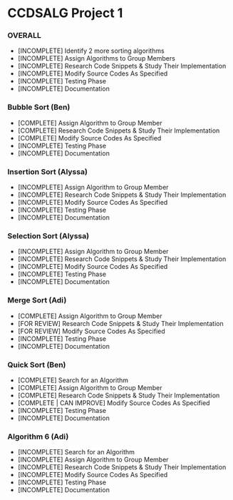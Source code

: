 # CCDSALG Project 1

### OVERALL
- [INCOMPLETE] Identify 2 more sorting algorithms
- [INCOMPLETE] Assign Algorithms to Group Members
- [INCOMPLETE] Research Code Snippets & Study Their Implementation
- [INCOMPLETE] Modify Source Codes As Specified
- [INCOMPLETE] Testing Phase
- [INCOMPLETE] Documentation

### Bubble Sort (Ben)
- [COMPLETE] Assign Algorithm to Group Member
- [COMPLETE] Research Code Snippets & Study Their Implementation
- [COMPLETE] Modify Source Codes As Specified
- [INCOMPLETE] Testing Phase
- [INCOMPLETE] Documentation

### Insertion Sort (Alyssa)
- [INCOMPLETE] Assign Algorithm to Group Member
- [INCOMPLETE] Research Code Snippets & Study Their Implementation
- [INCOMPLETE] Modify Source Codes As Specified
- [INCOMPLETE] Testing Phase
- [INCOMPLETE] Documentation

### Selection Sort (Alyssa)
- [INCOMPLETE] Assign Algorithm to Group Member
- [INCOMPLETE] Research Code Snippets & Study Their Implementation
- [INCOMPLETE] Modify Source Codes As Specified
- [INCOMPLETE] Testing Phase
- [INCOMPLETE] Documentation

### Merge Sort (Adi)
- [COMPLETE] Assign Algorithm to Group Member
- [FOR REVIEW] Research Code Snippets & Study Their Implementation
- [FOR REVIEW] Modify Source Codes As Specified
- [INCOMPLETE] Testing Phase
- [INCOMPLETE] Documentation

### Quick Sort (Ben)
- [COMPLETE] Search for an Algorithm
- [COMPLETE] Assign Algorithm to Group Member
- [COMPLETE] Research Code Snippets & Study Their Implementation
- [COMPLETE | CAN IMPROVE] Modify Source Codes As Specified
- [INCOMPLETE] Testing Phase
- [INCOMPLETE] Documentation

### Algorithm 6 (Adi)
- [INCOMPLETE] Search for an Algorithm
- [INCOMPLETE] Assign Algorithm to Group Member
- [INCOMPLETE] Research Code Snippets & Study Their Implementation
- [INCOMPLETE] Modify Source Codes As Specified
- [INCOMPLETE] Testing Phase
- [INCOMPLETE] Documentation
